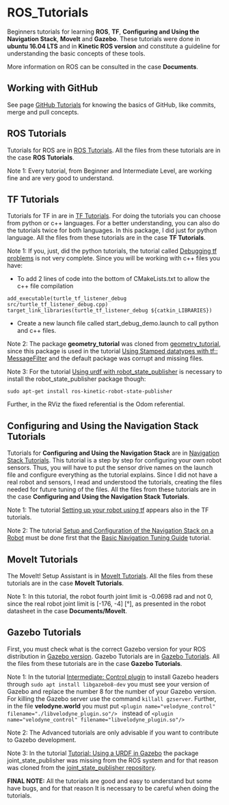 # ROS_Tutorials
Beginners tutorials for learning **ROS**, **TF**, **Configuring and Using the Navigation Stack**, **Movelt** and **Gazebo**. These tutorials were done in **ubuntu 16.04 LTS** and in **Kinetic ROS version** and constitute a guideline for understanding the basic concepts of these tools.

More information on ROS can be consulted in the case **Documents**.

## Working with GitHub 

See page [GitHub Tutorials](https://guides.github.com/activities/hello-world/) for knowing the basics of GitHub, like commits, merge and pull concepts. 

## ROS Tutorials

Tutorials for ROS are in [ROS Tutorials](http://wiki.ros.org/ROS/Tutorials). All the files from these tutorials are in the case **ROS Tutorials**. 

Note 1: Every tutorial, from Beginner and Intermediate Level, are working fine and are very good to understand.

## TF Tutorials

Tutorials for TF in are in [TF Tutorials](http://wiki.ros.org/tf/Tutorials). For doing the tutorials you can choose from python or c++ languages. For a better understanding, you can also do the tutorials twice for both languages. In this package, I did just for python language. All the files from these tutorials are in the case **TF Tutorials**. 

Note 1: If you, just, did the python tutorials, the tutorial called [Debugging tf problems](http://wiki.ros.org/tf/Tutorials/Debugging%20tf%20problems) is not very complete. Since you will be working with c++ files you have:
  - To add 2 lines of code into the bottom of CMakeLists.txt to allow the c++ file compilation
```
add_executable(turtle_tf_listener_debug src/turtle_tf_listener_debug.cpp)
target_link_libraries(turtle_tf_listener_debug ${catkin_LIBRARIES})
```
  - Create a new launch file called start_debug_demo.launch to call python and c++ files.

Note 2: The package **geometry_tutorial** was cloned from [geometry_tutorial](https://github.com/ros/geometry_tutorials), since this package is used in the tutorial [Using Stamped datatypes with tf:: MessageFilter](http://wiki.ros.org/tf/Tutorials/Using%20Stamped%20datatypes%20with%20tf%3A%3AMessageFilter) and the default package was corrupt and missing files.

Note 3: For the tutorial [Using urdf with robot_state_publisher](http://wiki.ros.org/urdf/Tutorials/Using%20urdf%20with%20robot_state_publisher) is necessary to install the robot_state_publisher package though: 
```
sudo apt-get install ros-kinetic-robot-state-publisher
```
Further, in the RViz the fixed referential is the Odom referential.

## Configuring and Using the Navigation Stack Tutorials

Tutorials for **Configuring and Using the Navigation Stack** are in [Navigation Stack Tutorials](http://wiki.ros.org/navigation/Tutorials). This tutorial is a step by step for configuring your own robot sensors. Thus, you will have to put the sensor drive names on the launch file and configure everything as the tutorial explains. Since I did not have a real robot and sensors, I read and understood the tutorials, creating the files needed for future tuning of the files. All the files from these tutorials are in the case **Configuring and Using the Navigation Stack Tutorials**. 

Note 1: The tutorial [Setting up your robot using tf](http://wiki.ros.org/navigation/Tutorials/RobotSetup/TF) appears also in the TF tutorials.

Note 2: The tutorial [Setup and Configuration of the Navigation Stack on a Robot](http://wiki.ros.org/navigation/Tutorials/RobotSetup) must be done first that the [Basic Navigation Tuning Guide](http://wiki.ros.org/navigation/Tutorials/Navigation%20Tuning%20Guide) tutorial.

## MoveIt Tutorials

The MoveIt! Setup Assistant is in [MoveIt Tutorials](http://docs.ros.org/kinetic/api/moveit_tutorials/html/doc/setup_assistant/setup_assistant_tutorial.html). All the files from these tutorials are in the case **MoveIt Tutorials**.

Note 1: In this tutorial, the robot fourth joint limit is -0.0698 rad and not 0, since the real robot joint limit is [-176, -4] [°], as presented in the robot datasheet in the case **Documents/MoveIt**.

## Gazebo Tutorials

First, you must check what is the correct Gazebo version for your ROS distribution in [Gazebo version](http://gazebosim.org/tutorials/?tut=ros_wrapper_versions). Gazebo Tutorials are in [Gazebo Tutorials](http://gazebosim.org/tutorials?cat=connect_ros). All the files from these tutorials are in the case **Gazebo Tutorials**. 

Note 1: In the tutorial [Intermediate: Control plugin](http://gazebosim.org/tutorials?cat=guided_i&tut=guided_i5) to install Gazebo headers through ```sudo apt install libgazebo8-dev``` you must see your version of Gazebo and replace the number 8 for the number of your Gazebo version. For killing the Gazebo server use the command ```killall gzserver```. Further, in the file **velodyne.world** you must put ```<plugin name="velodyne_control" filename="./libvelodyne_plugin.so"/> ``` instead of ```<plugin name="velodyne_control" filename="libvelodyne_plugin.so"/>```

Note 2: The Advanced tutorials are only advisable if you want to contribute to Gazebo development.

Note 3: In the tutorial [Tutorial: Using a URDF in Gazebo](http://gazebosim.org/tutorials?tut=ros_urdf&cat=connect_ros) the package joint_state_publisher was missing from the ROS system and for that reason was cloned from the [joint_state_publisher repository](https://github.com/ros/joint_state_publisher).

**FINAL NOTE:** All the tutorials are good and easy to understand but some have bugs, and for that reason It is necessary to be careful when doing the tutorials.